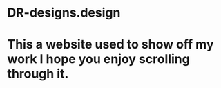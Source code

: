# DR-designs.design
# This a website used to show off my work I hope you enjoy scrolling through it.
